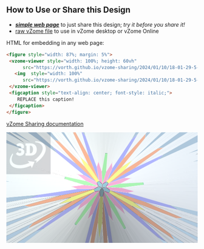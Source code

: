 
## How to Use or Share this Design

 - [***simple web page***](<https://vorth.github.io/vzome-sharing/2024/01/10/18-01-29-5-5-symmetric-tiling/>) to just share this design; *try it before you share it!*
 - [raw vZome file](<https://raw.githubusercontent.com/vorth/vzome-sharing/main/2024/01/10/18-01-29-5-5-symmetric-tiling/5-5-symmetric-tiling.vZome>) to use in vZome desktop or vZome Online
 
 HTML for embedding in any web page:
 ```html
<figure style="width: 87%; margin: 5%">
  <vzome-viewer style="width: 100%; height: 60vh"
       src="https://vorth.github.io/vzome-sharing/2024/01/10/18-01-29-5-5-symmetric-tiling/5-5-symmetric-tiling.vZome" >
    <img  style="width: 100%"
       src="https://vorth.github.io/vzome-sharing/2024/01/10/18-01-29-5-5-symmetric-tiling/5-5-symmetric-tiling.png" >
  </vzome-viewer>
  <figcaption style="text-align: center; font-style: italic;">
     REPLACE this caption!
  </figcaption>
</figure>
 ```

[vZome Sharing documentation](https://vzome.github.io/vzome/sharing.html#how-it-works)

![Image](<5-5-symmetric-tiling.png>)

